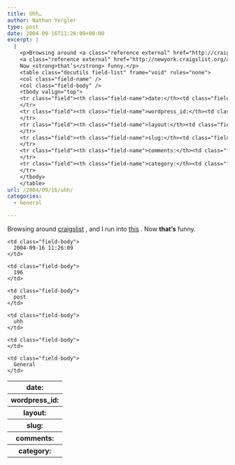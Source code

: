 ```yaml
---
title: Uhh…
author: Nathan Yergler
type: post
date: 2004-09-16T11:26:09+00:00
excerpt: |
  |
    <p>Browsing around <a class="reference external" href="http://craigslist.org">craigslist</a>, and I run into
    <a class="reference external" href="http://newyork.craigslist.org/about/best/sfo/40691636.html">this</a>.
    Now <strong>that’s</strong> funny.</p>
    <table class="docutils field-list" frame="void" rules="none">
    <col class="field-name" />
    <col class="field-body" />
    <tbody valign="top">
    <tr class="field"><th class="field-name">date:</th><td class="field-body">2004-09-16 11:26:09</td>
    </tr>
    <tr class="field"><th class="field-name">wordpress_id:</th><td class="field-body">196</td>
    </tr>
    <tr class="field"><th class="field-name">layout:</th><td class="field-body">post</td>
    </tr>
    <tr class="field"><th class="field-name">slug:</th><td class="field-body">uhh</td>
    </tr>
    <tr class="field"><th class="field-name">comments:</th><td class="field-body"></td>
    </tr>
    <tr class="field"><th class="field-name">category:</th><td class="field-body">General</td>
    </tr>
    </tbody>
    </table>
url: /2004/09/16/uhh/
categories:
  - General

---
```

Browsing around [craigslist][1] , and I run into [this][2] . Now **that’s** funny.

<table class="docutils field-list" frame="void" rules="none">
  <col class="field-name" /> <col class="field-body" /> <tr class="field">
    <th class="field-name">
      date:
    </th>

    <td class="field-body">
      2004-09-16 11:26:09
    </td>
  </tr>

  <tr class="field">
    <th class="field-name">
      wordpress_id:
    </th>

    <td class="field-body">
      196
    </td>
  </tr>

  <tr class="field">
    <th class="field-name">
      layout:
    </th>

    <td class="field-body">
      post
    </td>
  </tr>

  <tr class="field">
    <th class="field-name">
      slug:
    </th>

    <td class="field-body">
      uhh
    </td>
  </tr>

  <tr class="field">
    <th class="field-name">
      comments:
    </th>

    <td class="field-body">
    </td>
  </tr>

  <tr class="field">
    <th class="field-name">
      category:
    </th>

    <td class="field-body">
      General
    </td>
  </tr>
</table>

 [1]: http://craigslist.org
 [2]: http://newyork.craigslist.org/about/best/sfo/40691636.html